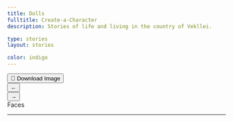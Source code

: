```yaml
---
title: Dolls
fulltitle: Create-a-Character
description: Stories of life and living in the country of Vekllei.

type: stories
layout: stories

color: indigo
---
```


<div class="dolls">
	<div class="canvas-wrapper">
		<div class="dolls-left-side">
			<div class="dolls-canvas"></div>
			<button class="article-button download-link" onclick="downloadDoll()" download="Vekllei character.png"><span class="smallicon" style="font-size: 14px;">📂</span> Download Image</button>
		</div>
	</div>
	<div class="dolls-editor">
		<nav class="dolls-nav">
			<button class="nav-previous nav-nav-button" onclick="previousNav()">←</button>
			<div class="nav-inner"></div>
			<button class="nav-next nav-nav-button" onclick="nextNav()">→</button>
		</nav>
		<span class="current-page">Faces</span>
		<hr />
		<div class="color-options">
			<div class="color-circle reset-circle" onclick="setColor(null)"></div>
		</div>
		<div class="doll-options"></div>
	</div>
</div>

<div class="dolls-templates">
	<template class="dolls-nav-item-template">
		<button class="dolls-nav-item">
			<span class="emoji">←</span>
			<span class="text">My nav</span>
		</button>
	</template>
</div>

<script src="/js/dolls.js"></script>
